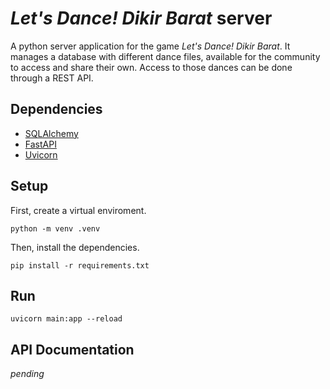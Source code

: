 # *Let's Dance! Dikir Barat* server
A python server application for the game *Let's Dance! Dikir Barat*. It manages
a database with different dance files, available for the community to access and
share their own. Access to those dances can be done through a REST API.

## Dependencies

- [SQLAlchemy](https://www.sqlalchemy.org/)
- [FastAPI](https://fastapi.tiangolo.com/)
- [Uvicorn](uvicorn.org)

## Setup

First, create a virtual enviroment.

```
python -m venv .venv
```

Then, install the dependencies.

```
pip install -r requirements.txt
```

## Run

```
uvicorn main:app --reload
```

## API Documentation

*pending*
